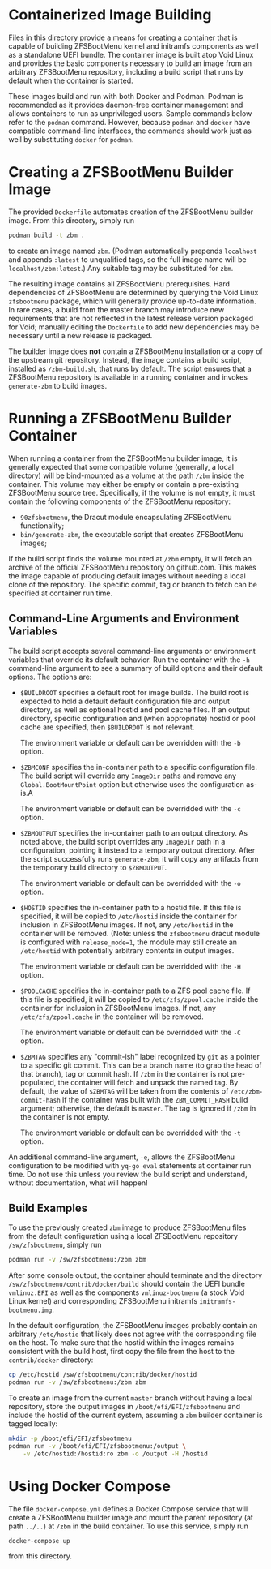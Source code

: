 # Containerized Image Building

Files in this directory provide a means for creating a container that is
capable of building ZFSBootMenu kernel and initramfs components as well as a
standalone UEFI bundle. The container image is built atop Void Linux and
provides the basic components necessary to build an image from an arbitrary
ZFSBootMenu repository, including a build script that runs by default when the
container is started.

These images build and run with both Docker and Podman. Podman is recommended
as it provides daemon-free container management and allows containers to run as
unprivileged users. Sample commands below refer to the `podman` command.
However, because `podman` and `docker` have compatible command-line interfaces,
the commands should work just as well by substituting `docker` for `podman`.

# Creating a ZFSBootMenu Builder Image

The provided `Dockerfile` automates creation of the ZFSBootMenu builder image.
From this directory, simply run

```sh
podman build -t zbm .
```

to create an image named `zbm`. (Podman automatically prepends `localhost` and
appends `:latest` to unqualified tags, so the full image name will be
`localhost/zbm:latest`.) Any suitable tag may be substituted for `zbm`.

The resulting image contains all ZFSBootMenu prerequisites. Hard dependencies
of ZFSBootMenu are determined by querying the Void Linux `zfsbootmenu` package,
which will generally provide up-to-date information. In rare cases, a build
from the master branch may introduce new requirements that are not reflected in
the latest release version packaged for Void; manually editing the `Dockerfile`
to add new dependencies may be necessary until a new release is packaged.

The builder image does **not** contain a ZFSBootMenu installation or a copy of
the upstream git repository. Instead, the image contains a build script,
installed as `/zbm-build.sh`, that runs by default. The script ensures that a
ZFSBootMenu repository is available in a running container and invokes
`generate-zbm` to build images.

# Running a ZFSBootMenu Builder Container

When running a container from the ZFSBootMenu builder image, it is generally
expected that some compatible volume (generally, a local directory) will be
bind-mounted as a volume at the path `/zbm` inside the container. This volume
may either be empty or contain a pre-existing ZFSBootMenu source tree.
Specifically, if the volume is not empty, it must contain the following
components of the ZFSBootMenu repository:

- `90zfsbootmenu`, the Dracut module encapsulating ZFSBootMenu functionality;
- `bin/generate-zbm`, the executable script that creates ZFSBootMenu images;

If the build script finds the volume mounted at `/zbm` empty, it will fetch an
archive of the official ZFSBootMenu repository on github.com. This makes the
image capable of producing default images without needing a local clone of the
repository. The specific commit, tag or branch to fetch can be specified at
container run time.

## Command-Line Arguments and Environment Variables

The build script accepts several command-line arguments or environment
variables that override its default behavior. Run the container with the `-h`
command-line argument to see a summary of build options and their default
options. The options are:

- `$BUILDROOT` specifies a default root for image builds. The build root is
  expected to hold a default default configuration file and output directory,
  as well as optional hostid and pool cache files. If an output directory,
  specific configuration and (when appropriate) hostid or pool cache are
  specified, then `$BUILDROOT` is not relevant.

  The environment variable or default can be overridden with the `-b` option.

- `$ZBMCONF` specifies the in-container path to a specific configuration file.
  The build script will override any `ImageDir` paths and remove any
  `Global.BootMountPoint` option but otherwise uses the configuration as-is.A

  The environment variable or default can be overridded with the `-c` option.

- `$ZBMOUTPUT` specifies the in-container path to an output directory. As noted
  above, the build script overrides any `ImageDir` path in a configuration,
  pointing it instead to a temporary output directory. After the script
  successfully runs `generate-zbm`, it will copy any artifacts from the
  temporary build directory to `$ZBMOUTPUT`.

  The environment variable or default can be overridded with the `-o` option.

- `$HOSTID` specifies the in-container path to a hostid file. If this file is
  specified, it will be copied to `/etc/hostid` inside the container for
  inclusion in ZFSBootMenu images. If not, any `/etc/hostid` in the container
  will be removed. (Note: unless the `zfsbootmenu` dracut module is configured
  with `release_mode=1`, the module may still create an `/etc/hostid` with
  potentially arbitrary contents in output images.

  The environment variable or default can be overridded with the `-H` option.

- `$POOLCACHE` specifies the in-container path to a ZFS pool cache file. If
  this file is specified, it will be copied to `/etc/zfs/zpool.cache` inside
  the container for inclusion in ZFSBootMenu images. If not, any
  `/etc/zfs/zpool.cache` in the container will be removed.

  The environment variable or default can be overridded with the `-C` option.

- `$ZBMTAG` specifies any "commit-ish" label recognized by `git` as a pointer
  to a specific git commit. This can be a branch name (to grab the head of that
  branch), tag or commit hash. If `/zbm` in the container is not pre-populated,
  the container will fetch and unpack the named tag. By default, the value of
  `$ZBMTAG` will be taken from the contents of `/etc/zbm-commit-hash` if the
  container was built with the `ZBM_COMMIT_HASH` build argument; otherwise, the
  default is `master`. The tag is ignored if `/zbm` in the container is not
  empty.

  The environment variable or default can be overridded with the `-t` option.

An additional command-line argument, `-e`, allows the ZFSBootMenu configuration
to be modified with `yq-go eval` statements at container run time. Do not use
this unless you review the build script and understand, without documentation,
what will happen!

## Build Examples

To use the previously created `zbm` image to produce ZFSBootMenu files from the
default configuration using a local ZFSBootMenu repository `/sw/zfsbootmenu`,
simply run

```sh
podman run -v /sw/zfsbootmenu:/zbm zbm
```

After some console output, the container should terminate and the directory
`/sw/zfsbootmenu/contrib/docker/build` should contain the UEFI bundle
`vmlinuz.EFI` as well as the components `vmlinuz-bootmenu` (a stock Void Linux
kernel) and corresponding ZFSBootMenu initramfs `initramfs-bootmenu.img`.

In the default configuration, the ZFSBootMenu images probably contain an
arbitrary `/etc/hostid` that likely does not agree with the corresponding file
on the host. To make sure that the hostid within the images remains consistent
with the build host, first copy the file from the host to the `contrib/docker`
directory:

```sh
cp /etc/hostid /sw/zfsbootmenu/contrib/docker/hostid
podman run -v /sw/zfsbootmenu:/zbm zbm
```

To create an image from the current `master` branch without having a local
repository, store the output images in `/boot/efi/EFI/zfsbootmenu` and include
the hostid of the current system, assuming a `zbm` builder container is tagged
locally:

```sh
mkdir -p /boot/efi/EFI/zfsbootmenu
podman run -v /boot/efi/EFI/zfsbootmenu:/output \
    -v /etc/hostid:/hostid:ro zbm -o /output -H /hostid
```

# Using Docker Compose

The file `docker-compose.yml` defines a Docker Compose service that will create
a ZFSBootMenu builder image and mount the parent repository (at path `../..`)
at `/zbm` in the build container. To use this service, simply run

```sh
docker-compose up
```

from this directory.
